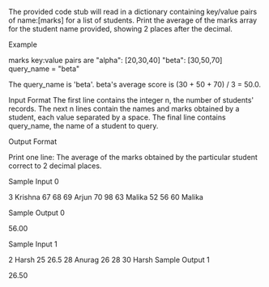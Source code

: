 The provided code stub will read in a dictionary containing key/value pairs of name:[marks] for a list of students. Print the average of the marks array for the student name provided, showing 2 places after the decimal.

Example

marks key:value pairs are
"alpha": [20,30,40]
"beta": [30,50,70]
query_name = "beta"

The query_name is 'beta'. beta's average score is (30 + 50 + 70) / 3 = 50.0.

Input Format
The first line contains the integer n, the number of students' records. The next n lines contain the names and marks obtained by a student, each value separated by a space. The final line contains query_name, the name of a student to query.

Output Format

Print one line: The average of the marks obtained by the particular student correct to 2 decimal places.

Sample Input 0

3
Krishna 67 68 69
Arjun 70 98 63
Malika 52 56 60
Malika

Sample Output 0

56.00

Sample Input 1

2
Harsh 25 26.5 28
Anurag 26 28 30
Harsh
Sample Output 1

26.50